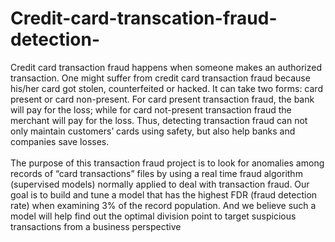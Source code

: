# Credit-card-transcation-fraud-detection-

Credit card transaction fraud happens when someone makes an authorized transaction. One might suffer from credit card transaction fraud because his/her card got stolen, counterfeited or hacked. It can take two forms: card present or card non-present. For card present transaction fraud, the bank will pay for the loss; while for card not-present transaction fraud the merchant will pay for the loss. Thus, detecting transaction fraud can not only maintain customers’ cards using safety, but also help banks and companies save losses.
<br>
<br>
The purpose of this transaction fraud project is to look for anomalies among records of “card transactions” files by using a real time fraud algorithm (supervised models) normally applied to deal with transaction fraud. Our goal is to build and tune a model that has the highest FDR (fraud detection rate) when examining 3% of the record population. And we believe such a model will help find out the optimal division point to target suspicious transactions from a business perspective
